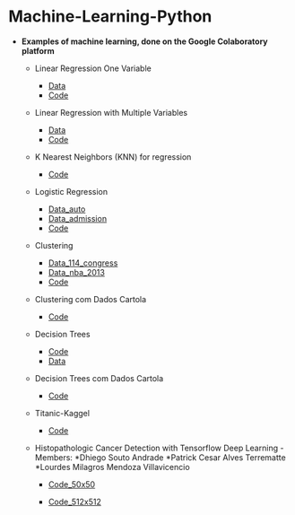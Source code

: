 # Machine-Learning-Python


-   **Examples of machine learning, done on the Google Colaboratory platform**
     
      - Linear Regression One Variable
        * [Data](https://github.com/lumimevi/Machine-Learning-Python/blob/master/Natal.csv)
        * [Code](https://github.com/lumimevi/Machine-Learning-Python/blob/master/Natal_Temperatua.ipynb)
       
      - Linear Regression with Multiple Variables
        * [Data](https://github.com/lumimevi/Machine-Learning-Python/blob/master/AmesHousing.txt)
        * [Code](https://github.com/lumimevi/Machine-Learning-Python/blob/master/Linear_Regression_with_Multiple_Variables.ipynb)
        
    - K Nearest Neighbors (KNN) for regression
       * [Code](https://github.com/lumimevi/Machine-Learning-Python/blob/master/KNN.ipynb)
       
     - Logistic Regression
        * [Data_auto](https://github.com/lumimevi/Machine-Learning-Python/blob/master/auto.csv)
        * [Data_admission](https://github.com/lumimevi/Machine-Learning-Python/blob/master/admissions.csv)
        * [Code](https://github.com/lumimevi/Machine-Learning-Python/blob/master/Logistic_regression.ipynb)
        
      - Clustering
        * [Data_114_congress](https://github.com/lumimevi/Machine-Learning-Python/blob/master/114_congress.csv)
        * [Data_nba_2013](https://github.com/lumimevi/Machine-Learning-Python/blob/master/nba_2013.csv)
        * [Code](https://github.com/lumimevi/Machine-Learning-Python/blob/master/Clustering.ipynb)
        
       - Clustering com Dados Cartola
        
         * [Code](https://github.com/lumimevi/Machine-Learning-Python/blob/master/Clustering_Cartola.ipynb)
       
       - Decision Trees
        
         * [Code](https://github.com/lumimevi/Machine-Learning-Python/blob/master/Decision_Trees.ipynb)
         * [Data](https://github.com/lumimevi/Machine-Learning-Python/blob/master/income.csv)

       - Decision Trees com Dados Cartola
        
         * [Code](https://github.com/lumimevi/Machine-Learning-Python/blob/master/Classification_Decision_Tree%20(1).ipynb)
         
       - Titanic-Kaggel
        
         * [Code](https://github.com/lumimevi/Machine-Learning-Python/blob/master/Titanic_Machine_Learning_from_Disaster_with_RandomizedSearch%2C_KNN%2C_XGBoost%2C_AdaBoostClassifier%2C_CatBoost_and_VotingEnsemble%20(1).ipynb)
         
         
       - Histopathologic Cancer Detection with Tensorflow Deep Learning
               - Members:
	         *Dhiego Souto Andrade
	         *Patrick Cesar Alves Terrematte
	         *Lourdes Milagros Mendoza Villavicencio
   
        
         * [Code_50x50](https://github.com/lumimevi/Machine-Learning-Python/blob/master/Histopathologic_Cancer_Detection_Dataset_1_50x50.ipynb)
         
         * [Code_512x512](https://github.com/lumimevi/Machine-Learning-Python/blob/master/Histopathologic_Cancer_Detection_Dataset_2_512x512.ipynb)
         
   

